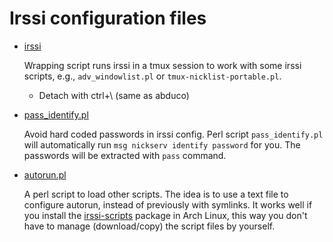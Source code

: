 # Irssi configuration files

- [irssi](.local/bin/irssi)

  Wrapping script runs irssi in a tmux session to work with some irssi
  scripts, e.g., `adv_windowlist.pl` or `tmux-nicklist-portable.pl`.

  - Detach with ctrl+\ (same as abduco)

- [pass_identify.pl](.config/irssi/scripts/autorun/pass_identify.pl)

  Avoid hard coded passwords in irssi config. Perl script `pass_identify.pl`
  will automatically run `msg nickserv identify password` for you. The
  passwords will be extracted with `pass` command.

- [autorun.pl](.config/irssi/scripts/autorun/autorun.pl)

  A perl script to load other scripts. The idea is to use a text file
  to configure autorun, instead of previously with symlinks. It works
  well if you install the [irssi-scripts][AUR] package in Arch Linux,
  this way you don't have to manage (download/copy) the script files
  by yourself.

  [AUR]: https://aur.archlinux.org/packages/irssi-scripts-git
